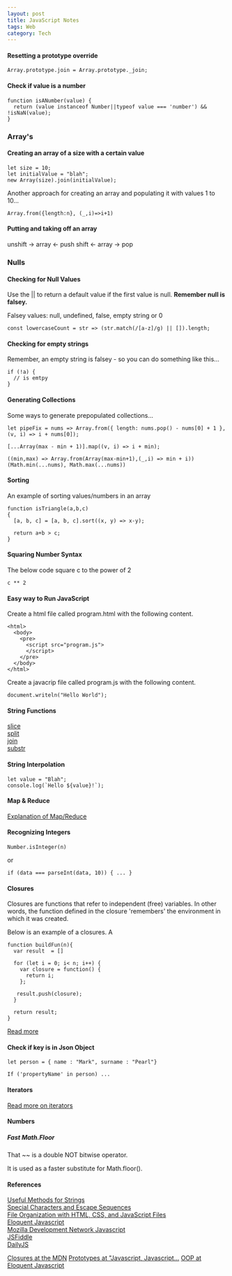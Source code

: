 ```yaml
---
layout: post
title: JavaScript Notes
tags: Web
category: Tech
---
```

#### Resetting a prototype override ####

~~~
Array.prototype.join = Array.prototype._join;
~~~

#### Check if value is a number ####

~~~
function isANumber(value) {
  return (value instanceof Number||typeof value === 'number') && !isNaN(value);
}
~~~

### Array's ###

#### Creating an array of a size with a certain value ####

~~~
let size = 10;
let initialValue = "blah";
new Array(size).join(initialValue);
~~~

Another approach for creating an array and populating it with values 1 to 10...

~~~
Array.from({length:n}, (_,i)=>i+1)
~~~

#### Putting and taking off an array ####

 unshift -> array <- push
   shift <- array -> pop

### Nulls ###

#### Checking for Null Values ####

Use the || to return a default value if the first value is null. **Remember null is falsey.**

Falsey values: null, undefined, false, empty string or 0

~~~
const lowercaseCount = str => (str.match(/[a-z]/g) || []).length;
~~~

#### Checking for empty strings ####

Remember, an empty string is falsey - so you can do something like this...

~~~
if (!a) {
  // is emtpy
}
~~~

#### Generating Collections ####

Some ways to generate prepopulated collections...

~~~
let pipeFix = nums => Array.from({ length: nums.pop() - nums[0] + 1 }, (v, i) => i + nums[0]);
~~~

~~~
[...Array(max - min + 1)].map((v, i) => i + min);
~~~

~~~
((min,max) => Array.from(Array(max-min+1),(_,i) => min + i))(Math.min(...nums), Math.max(...nums))
~~~

#### Sorting ####

An example of sorting values/numbers in an array

~~~
function isTriangle(a,b,c)
{
  [a, b, c] = [a, b, c].sort((x, y) => x-y);
  
  return a+b > c;
}
~~~

#### Squaring Number Syntax ####

The below code square c to the power of 2

~~~
c ** 2
~~~

#### Easy way to Run JavaScript ####

Create a html file called program.html with the following content.

~~~
<html>
  <body>
    <pre>
      <script src="program.js">
      </script>
    </pre>
  </body>
</html>
~~~

Create a javacrip file called program.js with the following content.

~~~
document.writeln("Hello World");
~~~

#### String Functions ####

[slice](http://www.w3schools.com/jsref/jsref_slice_array.asp)  
[split](http://www.w3schools.com/jsref/jsref_split.asp)  
[join](http://www.w3schools.com/jsref/jsref_join.asp)  
[substr](https://developer.mozilla.org/en-US/docs/Web/JavaScript/Reference/Global_Objects/String/substr)  

#### String Interpolation ####

~~~
let value = "Blah";
console.log(`Hello ${value}!`);
~~~

#### Map & Reduce ####

[Explanation of Map/Reduce](https://hacks.mozilla.org/2015/01/from-mapreduce-to-javascript-functional-programming/)  

#### Recognizing Integers #### 

~~~
Number.isInteger(n)
~~~

or 

~~~
if (data === parseInt(data, 10)) { ... }
~~~

#### Closures ####

Closures are functions that refer to independent (free) variables. In other words, the function defined in the closure 'remembers' the environment in which it was created.

Below is an example of a closures. A 

~~~
function buildFun(n){
  var result  = []

  for (let i = 0; i< n; i++) {
    var closure = function() {
      return i;               
    };
   
   result.push(closure);
  }
 
  return result;
}
~~~

[Read more](https://developer.mozilla.org/en/docs/Web/JavaScript/Closures)  

#### Check if key is in Json Object ####

~~~
let person = { name : "Mark", surname : "Pearl"}

If ('propertyName' in person) ...
~~~

#### Iterators ####

[Read more on iterators](http://exploringjs.com/es6/ch_iteration.html)  


#### Numbers ####

##### Fast Math.Floor #####

That ~~ is a double NOT bitwise operator.

It is used as a faster substitute for Math.floor().

#### References ####

[Useful Methods for Strings]("http://www.impressivewebs.com/javascript-string-methods-reference/")  
[Special Characters and Escape Sequences]("http://www.javascriptkit.com/jsref/escapesequence.shtml")  
[File Organization with HTML, CSS, and JavaScript Files]("http://appcropolis.com/blog/web-technology/organize-html-css-javascript-files/")  
[Eloquent Javascript]("http://eloquentjavascript.net/")  
[Mozilla Development Network Javascript]("https://developer.mozilla.org/en-US/docs/Web/JavaScript")  
[JSFiddle]("http://jsfiddle.net/")  
[DailyJS]("http://dailyjs.com/")  


[Closures at the MDN](https://developer.mozilla.org/en-US/docs/Web/JavaScript/Guide/Closures)
[Prototypes at "Javascript, Javascript...](http://javascriptweblog.wordpress.com/2010/06/07/understanding-javascript-prototypes/)
[OOP at Eloquent Javascript](http://eloquentjavascript.net/chapter8.html)
